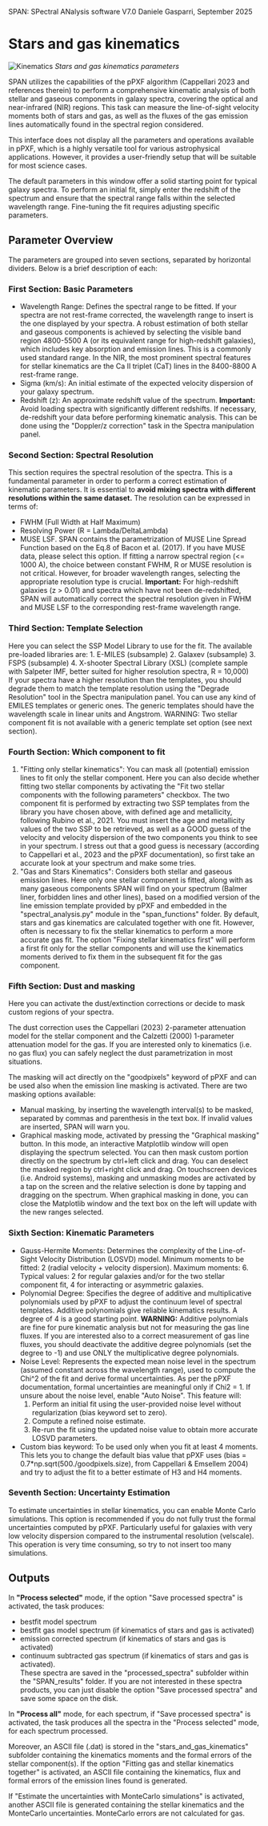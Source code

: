SPAN: SPectral ANalysis software V7.0
Daniele Gasparri, September 2025

# Stars and gas kinematics #

![Kinematics](img/kinematics.png)
*Stars and gas kinematics parameters*


SPAN utilizes the capabilities of the pPXF algorithm (Cappellari 2023 and references therein) to perform a comprehensive kinematic analysis of both stellar and gaseous components in galaxy spectra, covering the optical and near-infrared (NIR) regions. This task can measure the line-of-sight velocity moments both of stars and gas, as well as the fluxes of the gas emission lines automatically found in the spectral region considered.

This interface does not display all the parameters and operations available in pPXF, which is a highly versatile tool for various astrophysical applications. However, it provides a user-friendly setup that will be suitable for most science cases.

The default parameters in this window offer a solid starting point for typical galaxy spectra. To perform an initial fit, simply enter the redshift of the spectrum and ensure that the spectral range falls within the selected wavelength range.
Fine-tuning the fit requires adjusting specific parameters. 


## Parameter Overview ##
The parameters are grouped into seven sections, separated by horizontal dividers. Below is a brief description of each:

### First Section: Basic Parameters
- Wavelength Range: Defines the spectral range to be fitted. If your spectra are not rest-frame corrected, the wavelength range to insert is the one displayed by your spectra. A robust estimation of both stellar and gaseous components is achieved by selecting the visible band region 4800-5500 A (or its equivalent range for high-redshift galaxies), which includes key absorption and emission lines. This is a commonly used standard range. In the NIR, the most prominent spectral features for stellar kinematics are the Ca II triplet (CaT) lines in the 8400-8800 A rest-frame range.
- Sigma (km/s): An initial estimate of the expected velocity dispersion of your galaxy spectrum.
- Redshift (z): An approximate redshift value of the spectrum. **Important:** Avoid loading spectra with significantly different redshifts. If necessary, de-redshift your data before performing kinematic analysis. This can be done using the "Doppler/z correction" task in the Spectra manipulation panel.


### Second Section: Spectral Resolution 
This section requires the spectral resolution of the spectra. This is a fundamental parameter in order to perform a correct estimation of kinematic parameters. It is essential to **avoid mixing spectra with different resolutions within the same dataset.**
The resolution can be expressed in terms of:

- FWHM (Full Width at Half Maximum)
- Resolving Power (R = Lambda/DeltaLambda)
- MUSE LSF. SPAN contains the parametrization of MUSE Line Spread Function based on the Eq.8 of Bacon et al. (2017). If you have MUSE data, please select this option. 
If fitting a narrow spectral region (<= 1000 A), the choice between constant FWHM, R or MUSE resolution is not critical. However, for broader wavelength ranges, selecting the appropriate resolution type is crucial. **Important:** For high-redshift galaxies (z > 0.01) and spectra which have not been de-redshifted, SPAN will automatically correct the spectral resolution given in FWHM and MUSE LSF to the corresponding rest-frame wavelength range.


### Third Section: Template Selection
Here you can select the SSP Model Library to use for the fit. The available pre-loaded libraries are:
	1. E-MILES (subsample)
	2. Galaxev (subsample) 
	3. FSPS (subsample)
	4. X-shooter Spectral Library (XSL) (complete sample with Salpeter IMF, better suited for higher resolution spectra, R = 10,000)  
If your spectra have a higher resolution than the templates, you should degrade them to match the template resolution using the "Degrade Resolution" tool in the Spectra manipulation panel.
You can use any kind of EMILES templates or generic ones. The generic templates should have the wavelength scale in linear units and Angstrom. WARNING: Two stellar component fit is not available with a generic template set option (see next section). 


### Fourth Section: Which component to fit
1. "Fitting only stellar kinematics": You can mask all (potential) emission lines to fit only the stellar component. Here you can also decide whether fitting two stellar components by activating the "Fit two stellar components with the following parameters" checkbox. The two component fit is performed by extracting two SSP templates from the library you have chosen above, with defined age and metallicity, following Rubino et al., 2021. You must insert the age and metallicity values of the two SSP to be retrieved, as well as a GOOD guess of the velocity and velocity dispersion of the two components you think to see in your spectrum. I stress out that a good guess is necessary (according to Cappellari et al., 2023 and the pPXF documentation), so first take an accurate look at your spectrum and make some tries.
2. "Gas and Stars Kinematics": Considers both stellar and gaseous emission lines. Here only one stellar component is fitted, along with as many gaseous components SPAN will find on your spectrum (Balmer liner, forbidden lines and other lines), based on a modified version of the line emission template provided by pPXF and embedded in the "spectral_analysis.py" module in the "span_functions" folder. By default, stars and gas kinematics are calculated together with one fit. However, often is necessary to fix the stellar kinematics to perform a more accurate gas fit. The option "Fixing stellar kinematics first" will perform a first fit only for the stellar components and will use the kinematics moments derived to fix them in the subsequent fit for the gas component.


### Fifth Section: Dust and masking
Here you can activate the dust/extinction corrections or decide to mask custom regions of your spectra. 

The dust correction uses the Cappellari (2023) 2-parameter attenuation model for the stellar component and the Calzetti (2000) 1-parameter attenuation model for the gas. If you are interested only to kinematics (i.e. no gas flux) you can safely neglect the dust parametrization in most situations.

The masking will act directly on the "goodpixels" keyword of pPXF and can be used also when the emission line masking is activated.
There are two masking options available: 

- Manual masking, by inserting the wavelength interval(s) to be masked, separated by commas and parenthesis in the text box. If invalid values are inserted, SPAN will warn you.
- Graphical masking mode, activated by pressing the "Graphical masking" button. In this mode, an interactive Matplotlib window will open displaying the spectrum selected. You can then mask custom portion directly on the spectrum by ctrl+left click and drag. You can deselect the masked region by ctrl+right click and drag. On touchscreen devices (i.e. Android systems), masking and unmasking modes are activated by a tap on the screen and the relative selection is done by tapping and dragging on the spectrum. When graphical masking in done, you can close the Matplotlib window and the text box on the left will update with the new ranges selected.


### Sixth Section: Kinematic Parameters
- Gauss-Hermite Moments: Determines the complexity of the Line-of-Sight Velocity Distribution (LOSVD) model. Minimum moments to be fitted: 2 (radial velocity + velocity dispersion). Maximum moments: 6. Typical values: 2 for regular galaxies and/or for the two stellar component fit, 4 for interacting or asymmetric galaxies.
- Polynomial Degree: Specifies the degree of additive and multiplicative polynomials used by pPXF to adjust the continuum level of spectral templates. Additive polynomials give reliable kinematics results. A degree of 4 is a good starting point. **WARNING:** Additive polynomials are fine for pure kinematic analysis but not for measuring the gas line fluxes. If you are interested also to a correct measurement of gas line fluxes, you should deactivate the additive degree polynomials (set the degree to -1) and use ONLY the multiplicative degree polynomials. 
- Noise Level: Represents the expected mean noise level in the spectrum (assumed constant across the wavelength range), used to compute the Chi^2 of the fit and derive formal uncertainties.
As per the pPXF documentation, formal uncertainties are meaningful only if Chi2 = 1.
If unsure about the noise level, enable "Auto Noise". This feature will:
	1. Perform an initial fit using the user-provided noise level without regularization (bias keyword set to zero).
	2. Compute a refined noise estimate.
	3. Re-run the fit using the updated noise value to obtain more accurate LOSVD parameters.
- Custom bias keyword: To be used only when you fit at least 4 moments. This lets you to change the default bias value that pPXF uses (bias = 0.7*np.sqrt(500./goodpixels.size), from Cappellari & Emsellem 2004) and try to adjust the fit to a better estimate of H3 and H4 moments.

### Seventh Section: Uncertainty Estimation
To estimate uncertainties in stellar kinematics, you can enable Monte Carlo simulations.
This option is recommended if you do not fully trust the formal uncertainties computed by pPXF.
Particularly useful for galaxies with very low velocity dispersion compared to the instrumental resolution (velscale). This operation is very time consuming, so try to not insert too many simulations. 


## Outputs ##
In **"Process selected"** mode, if the option "Save processed spectra" is activated, the task produces:

- bestfit model spectrum
- bestfit gas model spectrum (if kinematics of stars and gas is activated)
- emission corrected spectrum (if kinematics of stars and gas is activated)
- continuum subtracted gas spectrum (if kinematics of stars and gas is activated).  
These spectra are saved in the "processed_spectra" subfolder within the "SPAN_results" folder.
If you are not interested in these spectra products, you can just disable the option "Save processed spectra" and save some space on the disk.

In **"Process all"** mode, for each spectrum, if "Save processed spectra" is activated, the task produces all the spectra in the "Process selected" mode, for each spectrum processed.

Moreover, an ASCII file (.dat) is stored in the "stars_and_gas_kinematics" subfolder containing the kinematics moments and the formal errors of the stellar component(s). If the option "Fitting gas and stellar kinematics together" is activated, an ASCII file containing the kinematics, flux and formal errors of the emission lines found is generated.

If "Estimate the uncertainties with MonteCarlo simulations" is activated, another ASCII file is generated containing the stellar kinematics and the MonteCarlo uncertainties. MonteCarlo errors are not calculated for gas.
